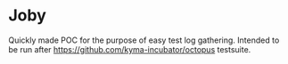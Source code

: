 # Joby

Quickly made POC for the purpose of easy test log gathering. Intended to be run after https://github.com/kyma-incubator/octopus testsuite.
